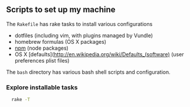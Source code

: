 ## Scripts to set up my machine

The `Rakefile` has rake tasks to install various configurations

 * dotfiles (including vim, with plugins managed by Vundle)
 * homebrew formulas (OS X packages)
 * [npm](https://npmjs.org/) (node packages)
 * OS X [defaults](http://en.wikipedia.org/wiki/Defaults_(software) (user preferences plist files)

The `bash` directory has various bash shell scripts and configuration.

### Explore installable tasks

``` bash
  rake -T
```
